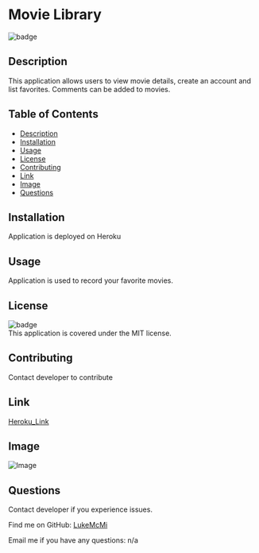 # Movie Library

  ![badge](https://img.shields.io/badge/license-MIT-brightgreen)
  
  ## Description
  This application allows users to view movie details, create an account and list favorites. Comments can be added to movies.
  
  ## Table of Contents
  - [Description](#description)
  - [Installation](#installation)
  - [Usage](#usage)
  - [License](#license)
  - [Contributing](#contributing)
  - [Link](#link)
  - [Image](#tests)
  - [Questions](#questions)
  
  ## Installation
  Application is deployed on Heroku
  
  ## Usage
  Application is used to record your favorite movies.
  
  ## License
  
  ![badge](https://img.shields.io/badge/license-MIT-brightgreen)
  <br />
  This application is covered under the MIT license.

  ## Contributing
  Contact developer to contribute

  ## Link
  [Heroku_Link](https://movie-library-tmdb.herokuapp.com/)

  ## Image
  ![Image](assets/movie-library-tmdb.herokuapp.com_.png)

  ## Questions
  Contact developer if you experience issues.
  
  Find me on GitHub: [LukeMcMi](https://github.com/LukeMcMi)
  
  Email me if you have any questions: n/a